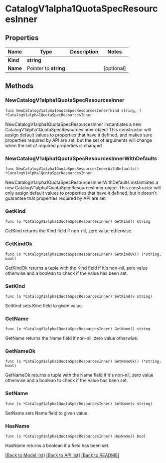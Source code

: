 # CatalogV1alpha1QuotaSpecResourcesInner

## Properties

Name | Type | Description | Notes
------------ | ------------- | ------------- | -------------
**Kind** | **string** |  | 
**Name** | Pointer to **string** |  | [optional] 

## Methods

### NewCatalogV1alpha1QuotaSpecResourcesInner

`func NewCatalogV1alpha1QuotaSpecResourcesInner(kind string, ) *CatalogV1alpha1QuotaSpecResourcesInner`

NewCatalogV1alpha1QuotaSpecResourcesInner instantiates a new CatalogV1alpha1QuotaSpecResourcesInner object
This constructor will assign default values to properties that have it defined,
and makes sure properties required by API are set, but the set of arguments
will change when the set of required properties is changed

### NewCatalogV1alpha1QuotaSpecResourcesInnerWithDefaults

`func NewCatalogV1alpha1QuotaSpecResourcesInnerWithDefaults() *CatalogV1alpha1QuotaSpecResourcesInner`

NewCatalogV1alpha1QuotaSpecResourcesInnerWithDefaults instantiates a new CatalogV1alpha1QuotaSpecResourcesInner object
This constructor will only assign default values to properties that have it defined,
but it doesn't guarantee that properties required by API are set

### GetKind

`func (o *CatalogV1alpha1QuotaSpecResourcesInner) GetKind() string`

GetKind returns the Kind field if non-nil, zero value otherwise.

### GetKindOk

`func (o *CatalogV1alpha1QuotaSpecResourcesInner) GetKindOk() (*string, bool)`

GetKindOk returns a tuple with the Kind field if it's non-nil, zero value otherwise
and a boolean to check if the value has been set.

### SetKind

`func (o *CatalogV1alpha1QuotaSpecResourcesInner) SetKind(v string)`

SetKind sets Kind field to given value.


### GetName

`func (o *CatalogV1alpha1QuotaSpecResourcesInner) GetName() string`

GetName returns the Name field if non-nil, zero value otherwise.

### GetNameOk

`func (o *CatalogV1alpha1QuotaSpecResourcesInner) GetNameOk() (*string, bool)`

GetNameOk returns a tuple with the Name field if it's non-nil, zero value otherwise
and a boolean to check if the value has been set.

### SetName

`func (o *CatalogV1alpha1QuotaSpecResourcesInner) SetName(v string)`

SetName sets Name field to given value.

### HasName

`func (o *CatalogV1alpha1QuotaSpecResourcesInner) HasName() bool`

HasName returns a boolean if a field has been set.


[[Back to Model list]](../README.md#documentation-for-models) [[Back to API list]](../README.md#documentation-for-api-endpoints) [[Back to README]](../README.md)


